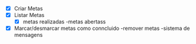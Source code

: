-[x] Criar Metas
-[x] Listar Metas
    -[x] metas realizadas
    -metas abertass
-[x] Marcar/desmarcar metas como conncluido
-remover metas
-sistema de mensagens